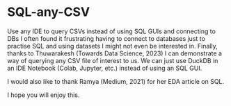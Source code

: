 # SQL-any-CSV
Use any IDE to query CSVs instead of using SQL GUIs and connecting to DBs
I often found it frustrating having to connect to databases just to practise SQL and using datasets I might not even be interested in. Finally, thanks to Thuwarakesh (Towards Data Science, 2023) I can demonstrate a way of querying any CSV file of interest to us. We can just use DuckDB in an IDE Notebook (Colab, Jupyter, etc.) instead of using an SQL GUI.

I would also like to thank Ramya (Medium, 2021) for her EDA article on SQL.

I hope you will enjoy this.
